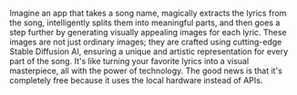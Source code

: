 Imagine an app that takes a song name, magically extracts the lyrics from the song, intelligently splits them into meaningful parts, and then goes a step further by generating visually appealing images for each lyric. 
These images are not just ordinary images; they are crafted using cutting-edge Stable Diffusion AI, ensuring a unique and artistic representation for every part of the song. 
It's like turning your favorite lyrics into a visual masterpiece, all with the power of technology.
The good news is that it's completely free because it uses the local hardware instead of APIs.

